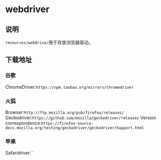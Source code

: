 # webdriver
## 说明
`resources/webdrive/`用于存放浏览器驱动。

## 下载地址
### 谷歌
ChromeDriver:`https://npm.taobao.org/mirrors/chromedriver`

### 火狐
Browser:`http://ftp.mozilla.org/pub/firefox/releases/`
Geckodriver:`https://github.com/mozilla/geckodriver/releases`
Version correspondence:`https://firefox-source-docs.mozilla.org/testing/geckodriver/geckodriver/Support.html`

### 苹果
Safaridriver:``
